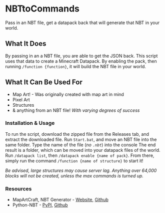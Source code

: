 # NBTtoCommands
Pass in an NBT file, get a datapack back that will generate that NBT in your world.

## What It Does
By passing in an a NBT file, you are able to get the JSON back.
This script uses that data to create a Minecraft Datapack. By enabling the pack, then running `/function {function}`, it will build the NBT file in your world.

## What It Can Be Used For
 - Map Art! - Was originally created with map art in mind
 - Pixel Art
 - Structures
 - & anything from an NBT file! *With varying degrees of success*

### Installation & Usage
To run the script, download the zipped file from the Releases tab, and extract the downloaded file.
Run `Start.bat`, and move an NBT file into the same folder. Type the name of the file (*no `.nbt`*) into the console
The end result is a folder, which can be moved into your datapack files of the world.
Run `/datapack list`,  then `/datapack enable {name of pack}`. From there, simply run the command `/function {name of structure}` to start it!

*Be advised, large structures may cause server lag. Anything over 64,000 blocks will not be created, unless the max commands is turned up.*


### Resources
 - MapArtCraft, NBT Generator - [Website](https://rebane2001.com/mapartcraft//), [Github](https://github.com/rebane2001/mapartcraft/)
 - Python-NBT - [PyPI](https://pypi.org/project/Python-NBT/), [Github](https://github.com/TowardtheStars/Python-NBT)
